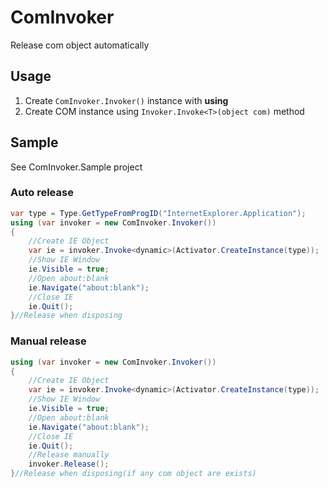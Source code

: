 # ComInvoker

Release com object automatically

## Usage

1. Create `ComInvoker.Invoker()` instance with __using__
1. Create COM instance using `Invoker.Invoke<T>(object com)` method

## Sample

See ComInvoker.Sample project

### Auto release

```csharp
var type = Type.GetTypeFromProgID("InternetExplorer.Application");
using (var invoker = new ComInvoker.Invoker())
{
    //Create IE Object
    var ie = invoker.Invoke<dynamic>(Activator.CreateInstance(type));
    //Show IE Window
    ie.Visible = true;
    //Open about:blank
    ie.Navigate("about:blank");
    //Close IE
    ie.Quit();
}//Release when disposing
```


### Manual release

```csharp
using (var invoker = new ComInvoker.Invoker())
{
    //Create IE Object
    var ie = invoker.Invoke<dynamic>(Activator.CreateInstance(type));
    //Show IE Window
    ie.Visible = true;
    //Open about:blank
    ie.Navigate("about:blank");
    //Close IE
    ie.Quit();
    //Release manually
    invoker.Release();
}//Release when disposing(if any com object are exists)
```
